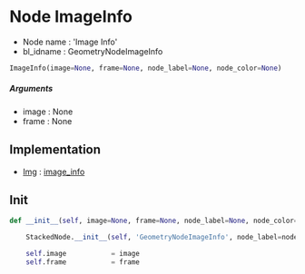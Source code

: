 # Node ImageInfo

- Node name : 'Image Info'
- bl_idname : GeometryNodeImageInfo


``` python
ImageInfo(image=None, frame=None, node_label=None, node_color=None)
```
##### Arguments

- image : None
- frame : None

## Implementation

- [Img](/docs/GeoNodes/Img.md) : [image_info](/docs/GeoNodes/Img.md#image_info)

## Init

``` python
def __init__(self, image=None, frame=None, node_label=None, node_color=None):

    StackedNode.__init__(self, 'GeometryNodeImageInfo', node_label=node_label, node_color=node_color)

    self.image           = image
    self.frame           = frame
```
